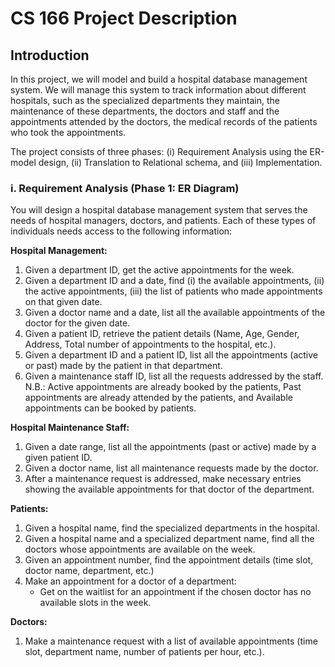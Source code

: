 # CS 166 Project Description
## Introduction
In this project, we will model and build a hospital database management system. We will manage
this system to track information about different hospitals, such as the specialized departments
they maintain, the maintenance of these departments, the doctors and staff and the appointments
attended by the doctors, the medical records of the patients who took the appointments.

The project consists of three phases: (i) Requirement Analysis using the ER-model design, (ii)
Translation to Relational schema, and (iii) Implementation.

### i. Requirement Analysis (Phase 1: ER Diagram)

You will design a hospital database management system that serves the needs of hospital
managers, doctors, and patients. Each of these types of individuals needs access to the following
information:

__Hospital Management:__
1. Given a department ID, get the active appointments for the week.
2. Given a department ID and a date, find (i) the available appointments, (ii) the active
   appointments, (iii) the list of patients who made appointments on that given date.
3. Given a doctor name and a date, list all the available appointments of the doctor for the
   given date.
4. Given a patient ID, retrieve the patient details (Name, Age, Gender, Address, Total
   number of appointments to the hospital, etc.).
5. Given a department ID and a patient ID, list all the appointments (active or past) made by
   the patient in that department.
6. Given a maintenance staff ID, list all the requests addressed by the staff.
   N.B.: Active appointments are already booked by the patients, Past appointments are already
   attended by the patients, and Available appointments can be booked by patients. 
   
__Hospital Maintenance Staff:__
1. Given a date range, list all the appointments (past or active) made by a given patient ID.
2. Given a doctor name, list all maintenance requests made by the doctor.
3. After a maintenance request is addressed, make necessary entries showing the available
   appointments for that doctor of the department. 
   
__Patients:__
1. Given a hospital name, find the specialized departments in the hospital.
2. Given a hospital name and a specialized department name, find all the doctors whose
   appointments are available on the week.
3. Given an appointment number, find the appointment details (time slot, doctor name,
   department, etc.)
4. Make an appointment for a doctor of a department:
   *  Get on the waitlist for an appointment if the chosen doctor has no available slots
  in the week. 

__Doctors:__
1. Make a maintenance request with a list of available appointments (time slot, department
   name, number of patients per hour, etc.).
